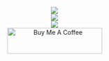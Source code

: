 <p align="center">
  <a href="https://github.com/pyguru-dev">
    <img src="https://readme-typing-svg.demolab.com?font=Roboto&weight=500&size=24&duration=2750&pause=5000&color=808080&center=true&vCenter=true&multiline=true&repeat=true&width=467&height=50&lines=Python+%26+Guru+%26+Developer"/>
  </a>
  <br>
  <a href="https://github.com/EXG1O">
    <img src="https://github-readme-stats.vercel.app/api?username=exg1o&theme=dark&show_icons=true" />
  </a>
  <br>
  <a href="https://github.com/EXG1O?tab=repositories">
    <img src="https://github-readme-stats.vercel.app/api/top-langs/?username=exg1o&theme=dark&card_width=467" />
  </a>
  <br>
  <a href="https://www.buymeacoffee.com/exg1o" target="_blank">
    <img src="https://cdn.buymeacoffee.com/buttons/v2/arial-yellow.png" alt="Buy Me A Coffee" style="height: 60px !important; width: 217px !important;">
  </a>
</p>
